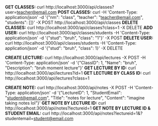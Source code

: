 **GET CLASSES:** curl http://localhost:3000/api/classes?user=teacher@email.com
**POST CLASSES:** curl -H 'Content-Type: application/json' -d '{"nm": "class", "teacher": "teacher@email.com", "students": []}' -X POST http://localhost:3000/api/classes
**DELETE CLASSES:** curl http://localhost:3000/api/classes?class=1 -X DELETE
**ADD USER:** curl http://localhost:3000/api/classes/students -H 'Content-Type: application/json' -d '{"stud": "bruh", "class": "1"}' -X POST
**DELETE USER:** curl http://localhost:3000/api/classes/students -H 'Content-Type: application/json' -d '{"stud": "bruh", "class": 1}' -X DELETE

**CREATE LECTURE:** curl http://localhost:3000/api/lectures -X POST -H 'Content-Type: application/json' -d '{"ClassID": 1, "Name": "bruh", "Description": "bruh moment lecture"}'
**GET LECTURE BY ID:** curl http://localhost:3000/api/lectures?id=1
**GET LECTURE BY CLASS ID:** curl http://localhost:3000/api/lectures?class=1

**CREATE NOTE:** curl http://localhost:3000/api/notes -X POST -H 'Content-Type: application/json' -d '{"LectureID": 1, "StudentEmail": "student@email.com", "Title": "notes for lecture", "Content": "imagine taking notes lol"}'
**GET NOTE BY LECTURE ID:** curl http://localhost:3000/api/notes?lectureid=1
**GET NOTE BY LECTURE ID & STUDENT EMAIL:** curl http://localhost:3000/api/notes?lectureid=1&?studentemail=student@email.com